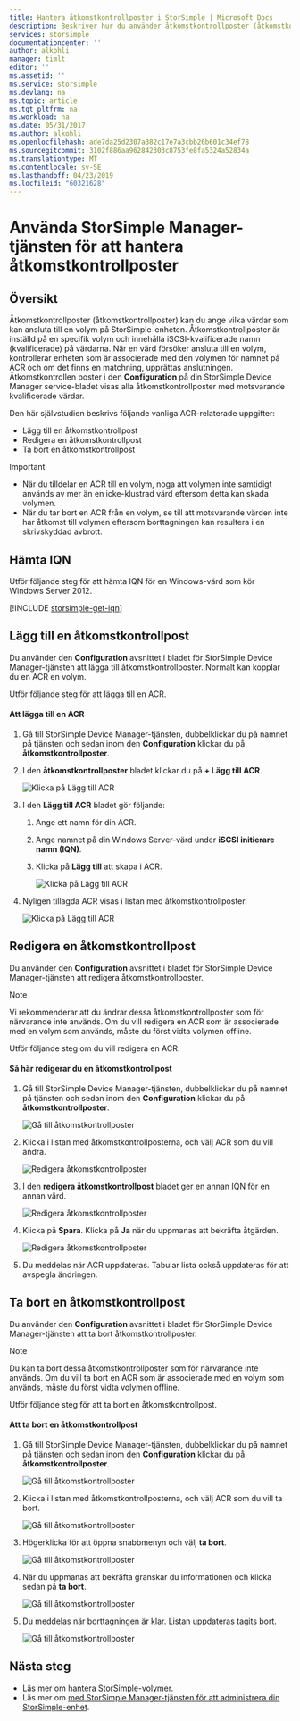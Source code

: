 ```yaml
---
title: Hantera åtkomstkontrollposter i StorSimple | Microsoft Docs
description: Beskriver hur du använder åtkomstkontrollposter (åtkomstkontrollposter) för att fastställa vilka värdar som kan ansluta till en volym på StorSimple-enheten.
services: storsimple
documentationcenter: ''
author: alkohli
manager: timlt
editor: ''
ms.assetid: ''
ms.service: storsimple
ms.devlang: na
ms.topic: article
ms.tgt_pltfrm: na
ms.workload: na
ms.date: 05/31/2017
ms.author: alkohli
ms.openlocfilehash: ade7da25d2307a382c17e7a3cbb26b601c34ef78
ms.sourcegitcommit: 3102f886aa962842303c8753fe8fa5324a52834a
ms.translationtype: MT
ms.contentlocale: sv-SE
ms.lasthandoff: 04/23/2019
ms.locfileid: "60321628"
---
```

# <a name="use-the-storsimple-manager-service-to-manage-access-control-records"></a>Använda StorSimple Manager-tjänsten för att hantera åtkomstkontrollposter

## <a name="overview"></a>Översikt
Åtkomstkontrollposter (åtkomstkontrollposter) kan du ange vilka värdar som kan ansluta till en volym på StorSimple-enheten. Åtkomstkontrollposter är inställd på en specifik volym och innehålla iSCSI-kvalificerade namn (kvalificerade) på värdarna. När en värd försöker ansluta till en volym, kontrollerar enheten som är associerade med den volymen för namnet på ACR och om det finns en matchning, upprättas anslutningen. Åtkomstkontrollen poster i den **Configuration** på din StorSimple Device Manager service-bladet visas alla åtkomstkontrollposter med motsvarande kvalificerade värdar.

Den här självstudien beskrivs följande vanliga ACR-relaterade uppgifter:

* Lägg till en åtkomstkontrollpost
* Redigera en åtkomstkontrollpost
* Ta bort en åtkomstkontrollpost

> [!IMPORTANT]
> * När du tilldelar en ACR till en volym, noga att volymen inte samtidigt används av mer än en icke-klustrad värd eftersom detta kan skada volymen.
> * När du tar bort en ACR från en volym, se till att motsvarande värden inte har åtkomst till volymen eftersom borttagningen kan resultera i en skrivskyddad avbrott.

## <a name="get-the-iqn"></a>Hämta IQN

Utför följande steg för att hämta IQN för en Windows-värd som kör Windows Server 2012.

[!INCLUDE [storsimple-get-iqn](../../includes/storsimple-get-iqn.md)]


## <a name="add-an-access-control-record"></a>Lägg till en åtkomstkontrollpost
Du använder den **Configuration** avsnittet i bladet för StorSimple Device Manager-tjänsten att lägga till åtkomstkontrollposter. Normalt kan kopplar du en ACR en volym.

Utför följande steg för att lägga till en ACR.

#### <a name="to-add-an-acr"></a>Att lägga till en ACR

1. Gå till StorSimple Device Manager-tjänsten, dubbelklickar du på namnet på tjänsten och sedan inom den **Configuration** klickar du på **åtkomstkontrollposter**.
2. I den **åtkomstkontrollposter** bladet klickar du på **+ Lägg till ACR**.

    ![Klicka på Lägg till ACR](./media/storsimple-8000-manage-acrs/createacr1.png)

3. I den **Lägg till ACR** bladet gör följande:

    1. Ange ett namn för din ACR.
    
    2. Ange namnet på din Windows Server-värd under **iSCSI initierare namn (IQN)**.

    3. Klicka på **Lägg till** att skapa i ACR.

        ![Klicka på Lägg till ACR](./media/storsimple-8000-manage-acrs/createacr2.png)

4.  Nyligen tillagda ACR visas i listan med åtkomstkontrollposter.

    ![Klicka på Lägg till ACR](./media/storsimple-8000-manage-acrs/createacr5.png)


## <a name="edit-an-access-control-record"></a>Redigera en åtkomstkontrollpost
Du använder den **Configuration** avsnittet i bladet för StorSimple Device Manager-tjänsten att redigera åtkomstkontrollposter.

> [!NOTE]
> Vi rekommenderar att du ändrar dessa åtkomstkontrollposter som för närvarande inte används. Om du vill redigera en ACR som är associerade med en volym som används, måste du först vidta volymen offline.

Utför följande steg om du vill redigera en ACR.

#### <a name="to-edit-an-access-control-record"></a>Så här redigerar du en åtkomstkontrollpost
1.  Gå till StorSimple Device Manager-tjänsten, dubbelklickar du på namnet på tjänsten och sedan inom den **Configuration** klickar du på **åtkomstkontrollposter**.

    ![Gå till åtkomstkontrollposter](./media/storsimple-8000-manage-acrs/createacr1.png)

2. Klicka i listan med åtkomstkontrollposterna, och välj ACR som du vill ändra.

    ![Redigera åtkomstkontrollposter](./media/storsimple-8000-manage-acrs/editacr1.png)

3. I den **redigera åtkomstkontrollpost** bladet ger en annan IQN för en annan värd.

    ![Redigera åtkomstkontrollposter](./media/storsimple-8000-manage-acrs/editacr2.png)

4. Klicka på **Spara**. Klicka på **Ja** när du uppmanas att bekräfta åtgärden. 

    ![Redigera åtkomstkontrollposter](./media/storsimple-8000-manage-acrs/editacr3.png)

5. Du meddelas när ACR uppdateras. Tabular lista också uppdateras för att avspegla ändringen.

   
## <a name="delete-an-access-control-record"></a>Ta bort en åtkomstkontrollpost
Du använder den **Configuration** avsnittet i bladet för StorSimple Device Manager-tjänsten att ta bort åtkomstkontrollposter.

> [!NOTE]
> Du kan ta bort dessa åtkomstkontrollposter som för närvarande inte används. Om du vill ta bort en ACR som är associerade med en volym som används, måste du först vidta volymen offline.

Utför följande steg för att ta bort en åtkomstkontrollpost.

#### <a name="to-delete-an-access-control-record"></a>Att ta bort en åtkomstkontrollpost
1.  Gå till StorSimple Device Manager-tjänsten, dubbelklickar du på namnet på tjänsten och sedan inom den **Configuration** klickar du på **åtkomstkontrollposter**.

    ![Gå till åtkomstkontrollposter](./media/storsimple-8000-manage-acrs/createacr1.png)

2. Klicka i listan med åtkomstkontrollposterna, och välj ACR som du vill ta bort.

    ![Gå till åtkomstkontrollposter](./media/storsimple-8000-manage-acrs/deleteacr1.png)

3. Högerklicka för att öppna snabbmenyn och välj **ta bort**.

    ![Gå till åtkomstkontrollposter](./media/storsimple-8000-manage-acrs/deleteacr2.png)

4. När du uppmanas att bekräfta granskar du informationen och klicka sedan på **ta bort**.

    ![Gå till åtkomstkontrollposter](./media/storsimple-8000-manage-acrs/deleteacr3.png)

5. Du meddelas när borttagningen är klar. Listan uppdateras tagits bort.

    ![Gå till åtkomstkontrollposter](./media/storsimple-8000-manage-acrs/deleteacr5.png)

## <a name="next-steps"></a>Nästa steg
* Läs mer om [hantera StorSimple-volymer](storsimple-8000-manage-volumes-u2.md).
* Läs mer om [med StorSimple Manager-tjänsten för att administrera din StorSimple-enhet](storsimple-8000-manager-service-administration.md).

